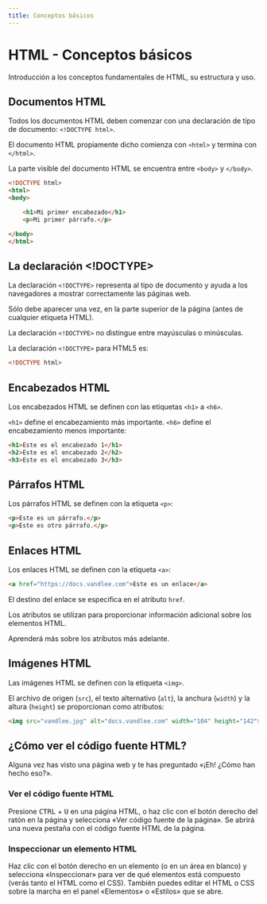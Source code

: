 ```yaml
---
title: Conceptos básicos
---
```


# HTML - Conceptos básicos

<p class="description">Introducción a los conceptos fundamentales de HTML, su estructura y uso.</p>

## Documentos HTML

Todos los documentos HTML deben comenzar con una declaración de tipo de documento: `<!DOCTYPE html>`.

El documento HTML propiamente dicho comienza con `<html>` y termina con `</html>`.

La parte visible del documento HTML se encuentra entre `<body>` y `</body>`.

```html
<!DOCTYPE html>
<html>
<body>

    <h1>Mi primer encabezado</h1>
    <p>Mi primer párrafo.</p>

</body>
</html>
```

## La declaración <!DOCTYPE>

La declaración `<!DOCTYPE>` representa al tipo de documento y ayuda a los navegadores a mostrar correctamente las páginas web.

Sólo debe aparecer una vez, en la parte superior de la página (antes de cualquier etiqueta HTML).

La declaración `<!DOCTYPE>` no distingue entre mayúsculas o minúsculas.

La declaración `<!DOCTYPE>` para HTML5 es:

```html
<!DOCTYPE html>
```

## Encabezados HTML

Los encabezados HTML se definen con las etiquetas `<h1>` a `<h6>`.

`<h1>` define el encabezamiento más importante. `<h6>` define el encabezamiento menos importante:

```html
<h1>Este es el encabezado 1</h1>
<h2>Este es el encabezado 2</h2>
<h3>Este es el encabezado 3</h3>
```

## Párrafos HTML

Los párrafos HTML se definen con la etiqueta `<p>`:

```html
<p>Este es un párrafo.</p>
<p>Este es otro párrafo.</p>
```

## Enlaces HTML

Los enlaces HTML se definen con la etiqueta `<a>`:

```html
<a href="https://docs.vandlee.com">Este es un enlace</a>
```

El destino del enlace se especifica en el atributo `href`.

Los atributos se utilizan para proporcionar información adicional sobre los elementos HTML.

Aprenderá más sobre los atributos más adelante.

## Imágenes HTML

Las imágenes HTML se definen con la etiqueta `<img>`.

El archivo de origen (`src`), el texto alternativo (`alt`), la anchura (`width`) y la altura (`height`) se proporcionan como atributos:

```html
<img src="vandlee.jpg" alt="docs.vandlee.com" width="104" height="142">
```

## ¿Cómo ver el código fuente HTML?

Alguna vez has visto una página web y te has preguntado «¡Eh! ¿Cómo han hecho eso?».

### Ver el código fuente HTML

Presione <kbd class="key">CTRL</kbd> + <kbd class="key">U</kbd> en una página HTML, o haz clic con el botón derecho del ratón en la página y selecciona «Ver código fuente de la página». Se abrirá una nueva pestaña con el código fuente HTML de la página.

### Inspeccionar un elemento HTML

Haz clic con el botón derecho en un elemento (o en un área en blanco) y selecciona «Inspeccionar» para ver de qué elementos está compuesto (verás tanto el HTML como el CSS). También puedes editar el HTML o CSS sobre la marcha en el panel «Elementos» o «Estilos» que se abre.
